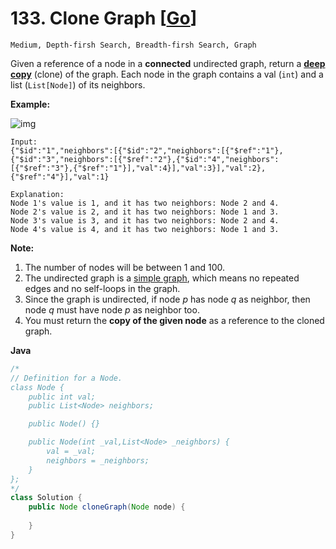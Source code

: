 # 133. Clone Graph [[Go](https://github.com/Apollo4634/LeetCode/tree/master/src/depth_first_search/solution/CloneGraph.java)]

```Medium, Depth-firsh Search, Breadth-firsh Search, Graph```

Given a reference of a node in a **connected** undirected graph, return a [**deep copy**](https://en.wikipedia.org/wiki/Object_copying#Deep_copy) (clone) of the graph. Each node in the graph contains a val (`int`) and a list (`List[Node]`) of its neighbors.

 

**Example:**

![img](https://assets.leetcode.com/uploads/2019/02/19/113_sample.png)

```
Input:
{"$id":"1","neighbors":[{"$id":"2","neighbors":[{"$ref":"1"},{"$id":"3","neighbors":[{"$ref":"2"},{"$id":"4","neighbors":[{"$ref":"3"},{"$ref":"1"}],"val":4}],"val":3}],"val":2},{"$ref":"4"}],"val":1}

Explanation:
Node 1's value is 1, and it has two neighbors: Node 2 and 4.
Node 2's value is 2, and it has two neighbors: Node 1 and 3.
Node 3's value is 3, and it has two neighbors: Node 2 and 4.
Node 4's value is 4, and it has two neighbors: Node 1 and 3.
```

 

**Note:**

1. The number of nodes will be between 1 and 100.
2. The undirected graph is a [simple graph](https://en.wikipedia.org/wiki/Graph_(discrete_mathematics)#Simple_graph), which means no repeated edges and no self-loops in the graph.
3. Since the graph is undirected, if node *p* has node *q* as neighbor, then node *q* must have node *p* as neighbor too.
4. You must return the **copy of the given node** as a reference to the cloned graph.



**Java**

```java
/*
// Definition for a Node.
class Node {
    public int val;
    public List<Node> neighbors;

    public Node() {}

    public Node(int _val,List<Node> _neighbors) {
        val = _val;
        neighbors = _neighbors;
    }
};
*/
class Solution {
    public Node cloneGraph(Node node) {
        
    }
}
```
